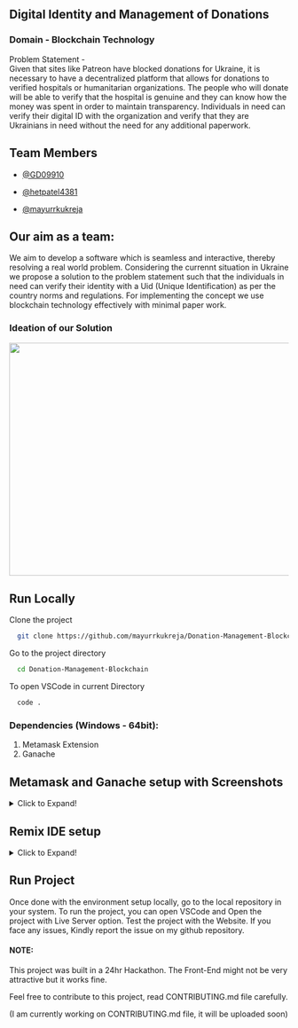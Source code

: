 ## Digital Identity and Management of Donations

### Domain - Blockchain Technology 

Problem Statement -  
Given that sites like Patreon have blocked donations for Ukraine,
it is necessary to have a decentralized platform that allows for
donations to verified hospitals or humanitarian organizations.
The people who will donate will be able to verify that the hospital
is genuine and they can know how the money was spent in order
to maintain transparency. Individuals in need can verify their
digital ID with the organization and verify that they are
Ukrainians in need without the need for any additional
paperwork.
    
## Team Members

- [@GD09910](https://github.com/GD0910)

- [@hetpatel4381](https://github.com/hetpatel4381)

- [@mayurrkukreja](https://github.com/mayurrkukreja)


## Our aim as a team:

We aim to develop a software which is seamless and interactive, thereby
resolving a real world problem. Considering the currennt situation in Ukraine
we propose a solution to the problem statement such that the individuals in need can
verify their identity with a Uid (Unique Identification) as per the country norms and regulations.
For implementing the concept we use blockchain technology effectively with minimal paper work.

### Ideation of our Solution

<img src="https://github.com/mayurrkukreja/buggyBytes-TSEC-Hacks-2022/blob/main/assets/img/ideation.png?raw=true" width="620" height="420">


## Run Locally

Clone the project

```bash
  git clone https://github.com/mayurrkukreja/Donation-Management-Blockchain.git
```

Go to the project directory

```bash
  cd Donation-Management-Blockchain
```
To open VSCode in current Directory

```bash
  code .
```

### Dependencies (Windows - 64bit):


1. Metamask Extension
2. Ganache 

## Metamask and Ganache setup with Screenshots

<details>
    <summary> Click to Expand! </summary>
    <br>
<img src="https://github.com/mayurrkukreja/Donation-Management-Blockchain/blob/main/assets/screenshots/1.png?raw=true" width="620" height="420">
<img src="https://github.com/mayurrkukreja/Donation-Management-Blockchain/blob/main/assets/screenshots/2.png?raw=true" width="620" height="420">
<img src="https://github.com/mayurrkukreja/Donation-Management-Blockchain/blob/main/assets/screenshots/3.png?raw=true" width="620" height="420">
<img src="https://github.com/mayurrkukreja/Donation-Management-Blockchain/blob/main/assets/screenshots/4.png?raw=true" width="620" height="420">
<img src="https://github.com/mayurrkukreja/Donation-Management-Blockchain/blob/main/assets/screenshots/5.png?raw=true" width="620" height="420">
<img src="https://github.com/mayurrkukreja/Donation-Management-Blockchain/blob/main/assets/screenshots/6.png?raw=true" width="620" height="420">
</details>

## Remix IDE setup

<details>
    <summary> Click to Expand! </summary>
    <br>
<img src="https://github.com/mayurrkukreja/Donation-Management-Blockchain/blob/main/assets/screenshots/7.png?raw=true" width="620" height="420">
<img src="https://github.com/mayurrkukreja/Donation-Management-Blockchain/blob/main/assets/screenshots/8.png?raw=true" width="620" height="420">
<img src="https://github.com/mayurrkukreja/Donation-Management-Blockchain/blob/main/assets/screenshots/9.png?raw=true" width="620" height="420">
<img src="https://github.com/mayurrkukreja/Donation-Management-Blockchain/blob/main/assets/screenshots/10.png?raw=true" width="620" height="420">
</details>



## Run Project

Once done with the environment setup locally, go to the
local repository in your system.
To run the project, you can open VSCode and Open the project
with Live Server option.
Test the project with the Website.
If you face any issues, Kindly report the issue on my github
repository.


#### NOTE: 
This project was built in a 24hr Hackathon. The Front-End might not
be very attractive but it works fine.

Feel free to contribute to this project, read CONTRIBUTING.md file carefully.

(I am currently working on CONTRIBUTING.md file, it will be uploaded soon)
